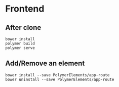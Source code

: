 # Frontend

## After clone
```
bower install
polymer build
polymer serve
```

## Add/Remove an element
```
bower install --save PolymerElements/app-route
bower uninstall --save PolymerElements/app-route
```
